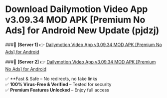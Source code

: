 # Download Dailymotion Video App v3.09.34 MOD APK [Premium No Ads] for Android New Update (pjdzj)  



###🔹 **[Server 1]** 👉 [Dailymotion Video App v3.09.34 MOD APK [Premium No Ads] for Android](https://apkcomod.com?title=Dailymotion_Video_App_v3.09.34_MOD_APK_[Premium_No_Ads]_for_Android) 

###🔹 **[Server 2]** 👉 [Dailymotion Video App v3.09.34 MOD APK [Premium No Ads] for Android](https://apkcomod.com?title=Dailymotion_Video_App_v3.09.34_MOD_APK_[Premium_No_Ads]_for_Android)  

✅ **Fast & Safe – No redirects, no fake links  
✅ **100% Virus-Free & Verified** – Tested for security  
✅ **Premium Features Unlocked** – Enjoy full access  



